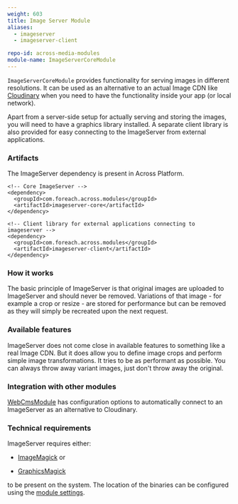 ```yaml
---
weight: 603
title: Image Server Module
aliases:
  - imageserver
  - imageserver-client

repo-id: across-media-modules
module-name: ImageServerCoreModule
---
```


`ImageServerCoreModule` provides functionality for serving images in
different resolutions. It can be used as an alternative to an actual
Image CDN like [Cloudinary](https://cloudinary.com/) when you need to
have the functionality inside your app (or local network).

<!--more-->

Apart from a server-side setup for actually serving and storing the
images, you will need to have a graphics library installed. A separate
client library is also provided for easy connecting to the ImageServer
from external applications.


### Artifacts

The ImageServer dependency is present in Across Platform.

    <!-- Core ImageServer -->
    <dependency>
      <groupId>com.foreach.across.modules</groupId>
      <artifactId>imageserver-core</artifactId>
    </dependency>

    <!-- Client library for external applications connecting to imageserver -->
    <dependency>
      <groupId>com.foreach.across.modules</groupId>
      <artifactId>imageserver-client</artifactId>
    </dependency>


### How it works

The basic principle of ImageServer is that original images are
uploaded to ImageServer and should never be removed. Variations of
that image - for example a crop or resize - are stored for performance
but can be removed as they will simply be recreated upon the next
request.


### Available features

ImageServer does not come close in available features to something
like a real Image CDN. But it does allow you to define image crops and
perform simple image transformations. It tries to be as performant as
possible. You can always throw away variant images, just don't throw
away the original.


### Integration with other modules

[WebCmsModule](../webcms-module) has configuration options to
automatically connect to an ImageServer as an alternative to
Cloudinary.


### Technical requirements

ImageServer requires either:

- [ImageMagick](https://www.imagemagick.org/script/index.php) or

- [GraphicsMagick](http://www.graphicsmagick.org/)

to be present on the system. The location of the binaries can be
configured using the [module
settings](https://repository.foreach.be/projects/image-server/4.0.0.RELEASE/reference/#_module_settings).
